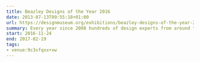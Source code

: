 ```yaml
---
title: Beazley Designs of the Year 2016
date: 2013-07-13T09:55:18+01:00
url: https://designmuseum.org/exhibitions/beazley-designs-of-the-year-2016
summary: Every year since 2008 hundreds of design experts from around the world nominate the most innovative designs from the past 12 months. Experience up close this year's nominated projects across fashion, architecture, digital, transport, product and graphic design.
start: 2016-11-24
end: 2017-02-19
tags:
- venue:9c3xfqxx+xw
---
```

